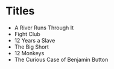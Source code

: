 
# Titles

- A River Runs Through It
- Fight Club
- 12 Years a Slave
- The Big Short
- 12 Monkeys
- The Curious Case of Benjamin Button
